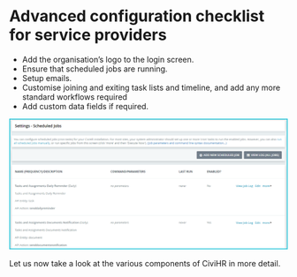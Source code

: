 Advanced configuration checklist for service providers
==========

-   Add the organisation’s logo to the login screen.
-   Ensure that scheduled jobs are running.
-   Setup emails.
-   Customise joining and exiting task lists and timeline, and add any more standard workflows required
-   Add custom data fields if required. 

![image](../img/image10.png)

Let us now take a look at the various components of CiviHR in more detail.
